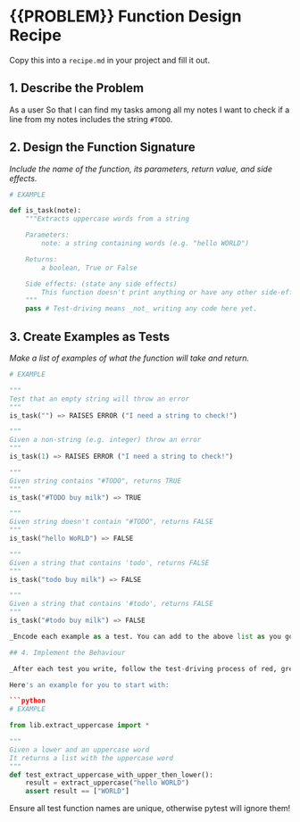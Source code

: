 # {{PROBLEM}} Function Design Recipe

Copy this into a `recipe.md` in your project and fill it out.

## 1. Describe the Problem

As a user
So that I can find my tasks among all my notes
I want to check if a line from my notes includes the string `#TODO`.

## 2. Design the Function Signature

_Include the name of the function, its parameters, return value, and side effects._

```python
# EXAMPLE

def is_task(note):
    """Extracts uppercase words from a string

    Parameters:
        note: a string containing words (e.g. "hello WORLD")

    Returns:
        a boolean, True or False

    Side effects: (state any side effects)
        This function doesn't print anything or have any other side-effects
    """
    pass # Test-driving means _not_ writing any code here yet.
```

## 3. Create Examples as Tests

_Make a list of examples of what the function will take and return._

```python
# EXAMPLE

"""
Test that an empty string will throw an error
"""
is_task("") => RAISES ERROR ("I need a string to check!")

"""
Given a non-string (e.g. integer) throw an error
"""
is_task(1) => RAISES ERROR ("I need a string to check!")

"""
Given string contains "#TODO", returns TRUE
"""
is_task("#TODO buy milk") => TRUE

"""
Given string doesn't contain "#TODO", returns FALSE
"""
is_task("hello WoRLD") => FALSE

"""
Given a string that contains 'todo', returns FALSE
"""
is_task("todo buy milk") => FALSE

"""
Given a string that contains '#todo', returns FALSE
"""
is_task("#todo buy milk") => FALSE

_Encode each example as a test. You can add to the above list as you go._

## 4. Implement the Behaviour

_After each test you write, follow the test-driving process of red, green, refactor to implement the behaviour._

Here's an example for you to start with:

```python
# EXAMPLE

from lib.extract_uppercase import *

"""
Given a lower and an uppercase word
It returns a list with the uppercase word
"""
def test_extract_uppercase_with_upper_then_lower():
    result = extract_uppercase("hello WORLD")
    assert result == ["WORLD"]
```

Ensure all test function names are unique, otherwise pytest will ignore them!
